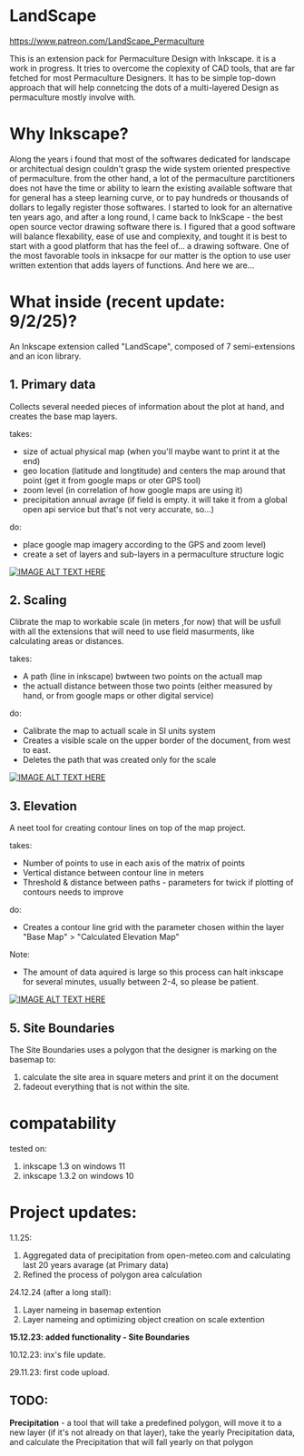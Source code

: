 # LandScape
https://www.patreon.com/LandScape_Permaculture

This is an extension pack for Permaculture Design with Inkscape. it is a work in progress. 
It tries to overcome the coplexity of CAD tools, that are far fetched for most Permaculture Designers. It has to be simple top-down approach that will help connetcing the dots of a multi-layered Design as permaculture mostly involve with.

# Why Inkscape?
Along the years i found that most of the softwares dedicated for landscape or architectual design couldn't grasp the wide system oriented prespective of permaculture. from the other hand, a lot of the permaculture parctitioners does not have the time or ability to learn the existing available software that for general has a steep learning curve, or to pay hundreds or thousands of dollars to legally register those softwares. 
I started to look for an alternative ten years ago, and after a long round, l came back to InkScape - the best open source vector drawing software there is. I figured that a good software will balance flexability, ease of use and complexity, and tought it is best to start with a good platform that has the feel of... a drawing software. One of the most favorable tools in inksacpe for our matter is the option to use user written extention that adds layers of functions. And here we are...

# What inside (recent update: 9/2/25)?
An Inkscape extension called "LandScape", composed of 7 semi-extensions and an icon library. 

## 1. Primary data
Collects several needed pieces of information about the plot at hand, and creates the base map layers.

takes:
   * size of actual physical map (when you'll maybe want to print it at the end)
   * geo location (latitude and longtitude) and centers the map around that point (get it from google maps or oter GPS tool)
   * zoom level (in correlation of how google maps are using it)
   * precipitation annual avrage (if field is empty. it will take it from a global open api service but that's not very accurate, so...)

do:
  * place google map imagery according to the GPS and zoom level)
  * create a set of layers and sub-layers in a permaculture structure logic

[![IMAGE ALT TEXT HERE](https://img.youtube.com/vi/JgF1QUInbz0/0.jpg)](https://www.youtube.com/watch?v=JgF1QUInbz0)

## 2. Scaling 
Clibrate the map to workable scale (in meters ,for now) that will be usfull with all the extensions that will need to use field masurments, like calculating areas or distances. 

takes:
   * A path (line in inkscape) bwtween two points on the actuall map
   * the actuall distance between those two points (either measured by hand, or from google maps or other digital service)

do:
  * Calibrate the map to actuall scale in SI units system
  * Creates a visible scale on the upper border of the document, from west to east.
  * Deletes the path that was created only for the scale 

[![IMAGE ALT TEXT HERE](https://img.youtube.com/vi/8ZMC5a2uESA/0.jpg)](https://www.youtube.com/watch?v=8ZMC5a2uESA)

## 3. Elevation
A neet tool for creating contour lines on top of the map project. 

takes:
   * Number of points to use in each axis of the matrix of points
   * Vertical distance between contour line in meters
   * Threshold & distance between paths - parameters for twick if plotting of contours needs to improve

do:
  * Creates a contour line grid with the parameter chosen within the layer "Base Map" > "Calculated Elevation Map"

Note: 
* The amount of data aquired is large so this process can halt inkscape for several minutes, usually between 2-4, so please be patient.

[![IMAGE ALT TEXT HERE](https://img.youtube.com/vi/8ZMC5a2uESA/0.jpg)](https://www.youtube.com/watch?v=8ZMC5a2uESA)

## 5. Site Boundaries
The Site Boundaries uses a polygon that the designer is marking on the basemap to:
1. calculate the site area in square meters and print it on the document
2. fadeout everything that is not within the site. 

# compatability
tested on:
1. inkscape 1.3 on windows 11
2. inkscape 1.3.2 on windows 10

# Project updates:
1.1.25:
1. Aggregated data of precipitation from open-meteo.com and calculating last 20 years avarage (at Primary data)
2. Refined the process of polygon area calculation 

24.12.24 (after a long stall): 
1. Layer nameing in basemap extention
2. Layer nameing and optimizing object creation on scale extention

**15.12.23: added functionality - Site Boundaries**

10.12.23: inx's file update.

29.11.23: first code upload.

## TODO:
**Precipitation** - a tool that will take a predefined polygon, will move it to a new layer (if it's not already on that layer), take the yearly Precipitation data, and calculate the Precipitation that will fall yearly on that polygon 
